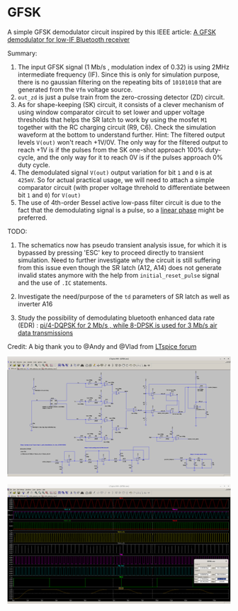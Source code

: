 # GFSK
A simple GFSK demodulator circuit inspired by this IEEE article: [A GFSK demodulator for low-IF Bluetooth receiver](https://www.researchgate.net/publication/2982301_A_GFSK_demodulator_for_low-IF_Bluetooth_receiver)

Summary:
1. The input GFSK signal (1 Mb/s , modulation index of 0.32) is using 2MHz intermediate frequency (IF). Since this is only for simulation purpose, there is no gaussian filtering on the repeating bits of `10101010` that are generated from the `Vfm` voltage source.
2. `out_zd` is just a pulse train from the zero-crossing detector (ZD) circuit.
3. As for shape-keeping (SK) circuit, it consists of a clever mechanism of using window comparator circuit to set lower and upper voltage thresholds that helps the SR latch to work by using the mosfet `M1` together with the RC charging circuit (R9, C6).  Check the simulation waveform at the bottom to understand further.  Hint: The filtered output levels `V(out)` won't reach +1V/0V.  The only way for the filtered output to reach +1V is if the pulses from the SK one-shot approach 100% duty-cycle, and the only way for it to reach 0V is if the pulses approach 0% duty cycle.
4. The demodulated signal `V(out)` output variation for bit `1` and `0` is at `425mV`.  So for actual practical usage, we will need to attach a simple comparator circuit (with proper voltage threhold to differentiate between bit `1` and `0`) for `V(out)`
5. The use of 4th-order Bessel active low-pass filter circuit is due to the fact that the demodulating signal is a pulse, so a [linear phase](https://en.wikipedia.org/wiki/Bessel_filter) might be preferred.

TODO:
1. The schematics now has pseudo transient analysis issue, for which it is bypassed by pressing 'ESC' key to proceed directly to transient simulation.  Need to further investigate why the circuit is still suffering from this issue even though the SR latch (A12, A14) does not generate invalid states anymore with the help from `initial_reset_pulse` signal and the use of `.IC` statements.

2. Investigate the need/purpose of the `td` parameters of SR latch as well as inverter A16

3. Study the possibility of demodulating bluetooth enhanced data rate (EDR) : [pi/4-DQPSK for 2 Mb/s , while 8-DPSK is used for 3 Mb/s air data transmissions](http://download.ni.com/evaluation/rf/intro_to_bluetooth_test.pdf#page=14)

Credit: A big thank you to @Andy and @Vlad from [LTspice forum](https://groups.io/g/LTspice/topic/80343092)

![schematics](./schematics.png)

![waveforms](./waveforms.png)
